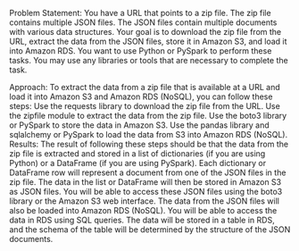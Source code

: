Problem Statement:
You have a URL that points to a zip file. The zip file contains multiple JSON files. The JSON files contain multiple documents with various data structures.
Your goal is to download the zip file from the URL, extract the data from the JSON files, store it in Amazon S3, and load it into Amazon RDS. 
You want to use Python or PySpark to perform these tasks. You may use any libraries or tools that are necessary to complete the task.

Approach:
To extract the data from a zip file that is available at a URL and load it into Amazon S3 and Amazon RDS (NoSQL), you can follow these steps: 
Use the requests library to download the zip file from the URL.
Use the zipfile module to extract the data from the zip file.
Use the boto3 library or PySpark to store the data in Amazon S3.
Use the pandas library and sqlalchemy or PySpark to load the data from S3 into Amazon RDS (NoSQL).
Results:
The result of following these steps should be that the data from the zip file is extracted and stored in a list of dictionaries (if you are using Python) or a DataFrame (if you are using PySpark). 
Each dictionary or DataFrame row will represent a document from one of the JSON files in the zip file. 
The data in the list or DataFrame will then be stored in Amazon S3 as JSON files. You will be able to access these JSON files using the boto3 library or the Amazon S3 web interface. 
The data from the JSON files will also be loaded into Amazon RDS (NoSQL). You will be able to access the data in RDS using SQL queries.
The data will be stored in a table in RDS, and the schema of the table will be determined by the structure of the JSON documents. 
